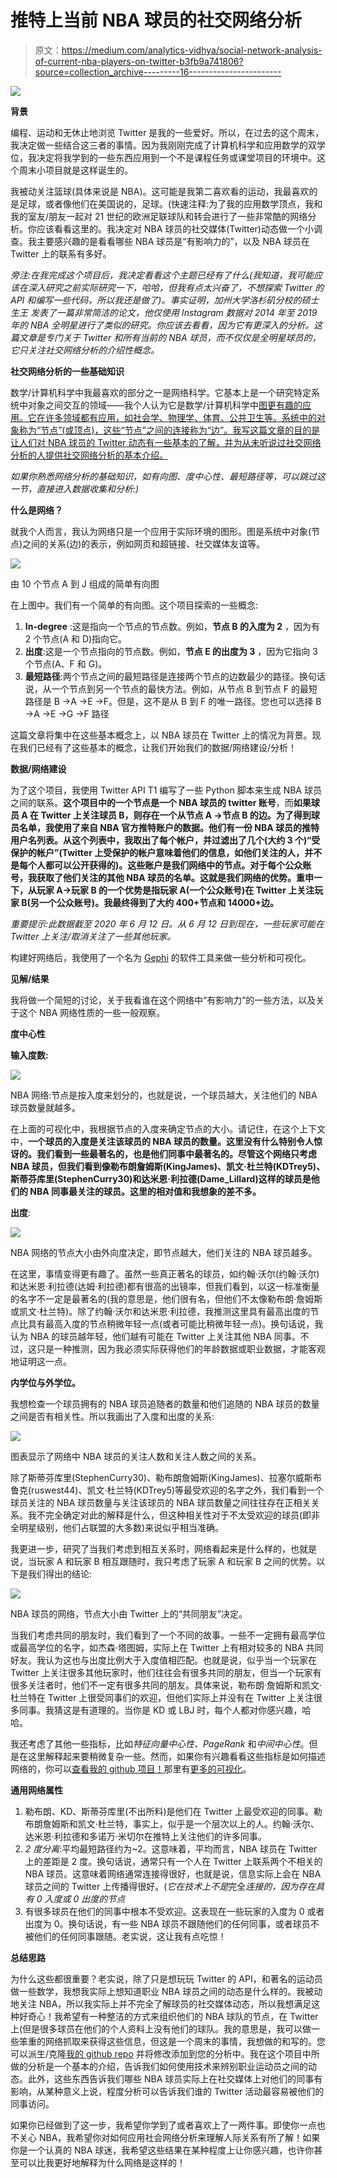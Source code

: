 # 推特上当前 NBA 球员的社交网络分析

> 原文：<https://medium.com/analytics-vidhya/social-network-analysis-of-current-nba-players-on-twitter-b3fb9a741806?source=collection_archive---------16----------------------->

![](img/038f97db5d749fcbcac734909508f4d8.png)

**背景**

编程、运动和无休止地浏览 Twitter 是我的一些爱好。所以，在过去的这个周末，我决定做一些结合这三者的事情。因为我刚刚完成了计算机科学和应用数学的双学位，我决定将我学到的一些东西应用到一个不是课程任务或课堂项目的环境中。这个周末小项目就是这样诞生的。

我被动关注篮球(具体来说是 NBA)。这可能是我第二喜欢看的运动，我最喜欢的是足球，或者像他们在美国说的，足球。(快速注释:为了我的应用数学顶点，我和我的室友/朋友一起对 21 世纪的欧洲足联球队和转会进行了一些非常酷的网络分析。你应该看看这里的。我决定对 NBA 球员的社交媒体(Twitter)动态做一个小调查。我主要感兴趣的是看看哪些 NBA 球员是“有影响力的”，以及 NBA 球员在 Twitter 上的联系有多好。

*旁注:在我完成这个项目后，我决定看看这个主题已经有了什么(我知道，我可能应该在深入研究之前实际研究一下，哈哈，但我有点太兴奋了，不想探索 Twitter 的 API 和编写一些代码，所以我还是做了)。事实证明，加州大学洛杉矶分校的硕士生王* *发表了一篇非常简洁的论文，他仅使用 Instagram 数据对 2014 年至 2019 年的 NBA 全明星进行了类似的研究。你应该去看看，因为它有更深入的分析。这篇文章是专门关于 Twitter 和所有当前的 NBA 球员，而不仅仅是全明星球员的，它只关注社交网络分析的介绍性概念。*

**社交网络分析的一些基础知识**

数学/计算机科学中我最喜欢的部分之一是网络科学。它基本上是一个研究特定系统中对象之间交互的领域——我个人认为它是数学/计算机科学中[图更有趣的应用。它在许多领域都有应用，如社会学、物理学、体育、公共卫生等。系统中的对象称为“节点”(或顶点)，这些“节点”之间的连接称为“边”。我写这篇文章的目的是让人们对 NBA 球员的 Twitter 动态有一些基本的了解，并为从未听说过社交网络分析的人提供社交网络分析的基本介绍。](https://en.wikipedia.org/wiki/Graph_theory)

*如果你熟悉网络分析的基础知识，如有向图、度中心性、最短路径等，可以跳过这一节，直接进入数据收集和分析:)*

**什么是网络？**

就我个人而言，我认为网络只是一个应用于实际环境的图形。图是系统中对象(节点)之间的关系(边)的表示，例如网页和超链接、社交媒体友谊等。

![](img/d237a475754cb847b8c575ec805b3c62.png)

由 10 个节点 A 到 J 组成的简单有向图

在上图中。我们有一个简单的有向图。这个项目探索的一些概念:

1.  **In-degree** :这是指向一个节点的节点数。例如，**节点 B 的入度为 2** ，因为有 2 个节点(A 和 D)指向它。
2.  **出度**:这是一个节点指向的节点数。例如，**节点 E 的出度为 3** ，因为它指向 3 个节点(A、F 和 G)。
3.  **最短路径**:两个节点之间的最短路径是连接两个节点的边数最少的路径。换句话说，从一个节点到另一个节点的最快方法。例如，从节点 B 到节点 F 的最短路径是 B →A →E →F。但是，这不是从 B 到 F 的唯一路径。您也可以选择 B →A →E →G →F 路径

这篇文章将集中在这些基本概念上，以 NBA 球员在 Twitter 上的情况为背景。现在我们已经有了这些基本的概念，让我们开始我们的数据/网络建设/分析！

**数据/网络建设**

为了这个项目，我使用 Twitter API T1 编写了一些 Python 脚本来生成 NBA 球员之间的联系。**这个项目中的一个节点是一个 NBA 球员的 twitter 账号**，而**如果球员 A 在 Twitter 上关注球员 B，则存在一个从节点 A →节点 B 的边。为了得到球员名单，我使用了来自 NBA 官方推特账户的数据。他们有一份 NBA 球员的推特用户名列表。从这个列表中，我取出了每个帐户，并过滤出了几个(大约 3 个)“受保护的帐户”(Twitter 上受保护的帐户意味着他们的信息，如他们关注的人，并不是每个人都可以公开获得的)。这些账户是我们网络中的节点。对于每个公众账号，我获取了他们关注的其他 NBA 球员的名单。这就是我们网络的优势。**重申一下，从玩家 A→玩家 B 的一个优势是指玩家 A(一个公众账号)在 Twitter 上关注玩家 B(另一个公众账号)**。我最终得到了大约 **400+节点**和 **14000+边**。**

*重要提示:此数据截至 2020 年 6 月 12 日。从 6 月 12 日到现在，一些玩家可能在 Twitter 上关注/取消关注了一些其他玩家。*

构建好网络后，我使用了一个名为 [Gephi](https://gephi.org/) 的软件工具来做一些分析和可视化。

**见解/结果**

我将做一个简短的讨论，关于我看谁在这个网络中“有影响力”的一些方法，以及关于这个 NBA 网络性质的一些一般观察。

**度中心性**

**输入度数:**

![](img/038f97db5d749fcbcac734909508f4d8.png)

NBA 网络:节点是按入度来划分的，也就是说，一个球员越大，关注他们的 NBA 球员数量就越多。

在上面的可视化中，我根据节点的入度来确定节点的大小。请记住，在这个上下文中，**一个球员的入度是关注该球员的 NBA 球员的数量。这里没有什么特别令人惊讶的。我们看到一些最著名的，也是他们同事中最著名的。尽管这个网络只考虑 NBA 球员，但我们看到像勒布朗詹姆斯(KingJames)、凯文·杜兰特(KDTrey5)、斯蒂芬库里(StephenCurry30)和达米恩·利拉德(Dame_Lillard)这样的球员是他们的 NBA 同事最关注的球员。这里的相对值和我想象的差不多。**

**出度**:

![](img/4ac53f8f37f52d386269267724264347.png)

NBA 网络的节点大小由外向度决定，即节点越大，他们关注的 NBA 球员越多。

在这里，事情变得更有趣了。虽然一些真正著名的球员，如约翰·沃尔(约翰·沃尔)和达米恩·利拉德(达姆·利拉德)都有很高的出镜率，但我们看到，以这一标准衡量的名字不一定是最著名的(我的意思是，他们很有名，但他们不太像勒布朗·詹姆斯或凯文·杜兰特)。除了约翰·沃尔和达米恩·利拉德，我推测这里具有最高出度的节点比具有最高入度的节点稍微年轻一点(或者可能比稍微年轻一点)。换句话说，我认为 NBA 的球员越年轻，他们越有可能在 Twitter 上关注其他 NBA 同事。不过，这只是一种推测，因为我必须实际获得他们的年龄数据或职业数据，才能客观地证明这一点。

**内学位与外学位。**

我想检查一个球员拥有的 NBA 球员追随者的数量和他们追随的 NBA 球员的数量之间是否有相关性。所以我画出了入度和出度的关系:

![](img/c4c73ca2621a9c8c6496bca4ae2c30c6.png)

图表显示了网络中 NBA 球员的关注人数和关注人数之间的关系。

除了斯蒂芬库里(StephenCurry30)、勒布朗詹姆斯(KingJames)、拉塞尔威斯布鲁克(ruswest44)、凯文·杜兰特(KDTrey5)等最受欢迎的名字之外，我们看到一个球员关注的 NBA 球员数量与关注该球员的 NBA 球员数量之间往往存在正相关关系。我不完全确定对此的解释是什么，但这种相关性对于不太受欢迎的球员(即非全明星级别，他们占联盟的大多数)来说似乎相当准确。

我更进一步，研究了当我们考虑到相互关系时，网络看起来是什么样的，也就是说，当玩家 A 和玩家 B 相互跟随时，我只考虑了玩家 A 和玩家 B 之间的优势。以下是我们得出的结论:

![](img/aa6d987bccaaf5f77432361ddb314c33.png)

NBA 球员的网络，节点大小由 Twitter 上的“共同朋友”决定。

当我们考虑共同的朋友时，我们看到了一个不同的故事。一些不一定拥有最高学位或最高学位的名字，如杰森·塔图姆，实际上在 Twitter 上有相对较多的 NBA 共同好友。我认为这也与出度比例大于入度值相匹配。也就是说，似乎当一个玩家在 Twitter 上关注很多其他玩家时，他们往往会有很多共同的朋友，但当一个玩家有很多关注者时，他们不一定有很多共同的朋友。具体来说，勒布朗·詹姆斯和凯文·杜兰特在 Twitter 上很受同事们的欢迎，但他们实际上并没有在 Twitter 上关注很多同事。我猜这是有道理的。当你是 KD 或 LBJ 时，每个人都对你感兴趣，哈哈。

我还考虑了其他一些指标，比如*特征向量中心性、PageRank* 和*中间中心性*。但是在这里解释起来要稍微复杂一些。然而，如果你有兴趣看看这些指标是如何描述网络的，你可以[查看我的 github 项目！](https://github.com/hogeleka/twitter-nba-network-analysis)那里有[更多的可视化](https://github.com/hogeleka/twitter-nba-network-analysis/tree/master/src/data/visualizations)。

**通用网络属性**

1.  勒布朗、KD、斯蒂芬库里(不出所料)是他们在 Twitter 上最受欢迎的同事。勒布朗詹姆斯和凯文·杜兰特，事实上，似乎是一个层次以上的人。约翰·沃尔、达米恩·利拉德和多诺万·米切尔在推特上关注他们的许多同事。
2.  *2 度分离*:平均最短路径约为~2。这意味着，平均而言，NBA 球员在 Twitter 上的差距是 2 度。换句话说，通常只有一个人在 Twitter 上联系两个不相关的 NBA 球员。这意味着网络通常连接得很好，也就是说，信息实际上会在 NBA 球员之间的 Twitter 上传播得很好。(*它在技术上不是*完全*连接的，因为存在具有 0 入度或 0 出度的节点*
3.  有很多球员在他们的同事中根本不受欢迎。这表现在一些玩家的入度为 0 或者出度为 0。换句话说，有一些 NBA 球员不跟随他们的任何同事，或者球员不被他们的任何同事跟随。老实说，这让我有点吃惊！

**总结思路**

为什么这些都很重要？老实说，除了只是想玩玩 Twitter 的 API，和著名的运动员做一些数学，我想我实际上想知道职业 NBA 球员之间的动态是什么样的。我被动地关注 NBA，所以我实际上并不完全了解球员的社交媒体动态，所以我想满足这种好奇心！我希望有一种整洁的方式来组织他们的 NBA 球队的节点，在 Twitter 上(但是很多球员在他们的个人资料上没有他们的球队。我的意思是，我可以做一些笨重的网络抓取来获得这些信息，但这是一个周末的事情，我想做的和写的。您可以派生/克隆[我的 github repo](https://github.com/hogeleka/twitter-nba-network-analysis) 并将修改添加到您的分析中。我在这个项目中所做的分析是一个基本的介绍，告诉我们如何使用技术来辨别职业运动员之间的动态。此外，这些东西告诉我们哪些 NBA 球员实际上在社交媒体上对他们的同事有影响，从某种意义上说，程度分析可以告诉我们谁的 Twitter 活动最容易被他们的同事访问。

如果你已经做到了这一步，我希望你学到了或者喜欢上了一两件事。即使你一点也不关心 NBA，我希望你对如何应用社会网络分析来理解人际关系有所了解！如果你是一个认真的 NBA 球迷，我希望这些结果在某种程度上让你感兴趣，也许你甚至可以比我更好地解释为什么网络是这样的！
